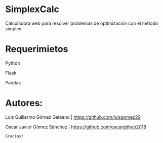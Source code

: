 # SimplexCalc
Calculadora web para resolver problemas de optimización con el método simplex

# Requerimietos
Python

Flask

Pandas

# Autores:

Luis Guillermo Gómez Galeano | https://github.com/luisgomez29

Oscar Javier Gómez Sánchez | https://github.com/oscargithub2018

```
Gracias!
```
